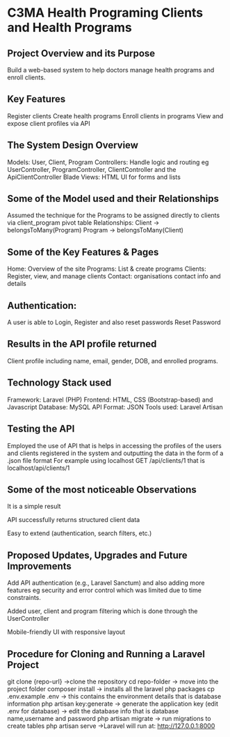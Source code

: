 # C3MA Health Programing Clients and Health Programs

## Project Overview and its Purpose
Build a web-based system to help doctors manage health programs and enroll clients.

## Key Features
Register clients
Create health programs
Enroll clients in programs
View and expose client profiles via API

## The System Design Overview
Models: User, Client, Program
Controllers: Handle logic and routing eg UserController, ProgramController, ClientController and the ApiClientController
Blade Views: HTML UI for forms and lists

## Some of the Model used and their Relationships
Assumed the technique for the Programs to be assigned directly to clients via client_program pivot table
Relationships:
Client → belongsToMany(Program)
Program → belongsToMany(Client)

## Some of the Key Features & Pages
Home: Overview of the site
Programs: List & create programs
Clients: Register, view, and manage clients
Contact: organisations contact info and details

## Authentication: 
A user is able to Login, Register and also reset passwords Reset Password

## Results in the API profile returned
Client profile including name, email, gender, DOB, and enrolled programs.

## Technology Stack used
Framework: Laravel (PHP)
Frontend: HTML, CSS (Bootstrap-based) and Javascript
Database: MySQL
API Format: JSON
Tools used: Laravel Artisan

## Testing the API
Employed the use of API that is helps in accessing the profiles of the users and clients registered in the system and outputting the data in the form of a .json file format
For example using localhost
    GET /api/clients/1 that is localhost/api/clients/1

## Some of the most noticeable Observations
It is a simple result

API successfully returns structured client data

Easy to extend (authentication, search filters, etc.)

## Proposed Updates, Upgrades and Future Improvements
Add API authentication (e.g., Laravel Sanctum) and also adding more features eg security and error control which was limited due to time constraints.

Added  user, client and program filtering which is done through the UserController

Mobile-friendly UI with responsive layout

## Procedure for Cloning and Running a Laravel Project
git clone {repo-url} ->clone the repository
cd repo-folder -> move into the project folder
composer install -> installs all the laravel php packages
cp .env.example .env -> this contains the environment details that is database information
php artisan key:generate -> generate the application key
(edit .env for database) -> edit the database info that is database name,username and password
php artisan migrate -> run migrations to create tables
php artisan serve ->Laravel will run at: http://127.0.0.1:8000